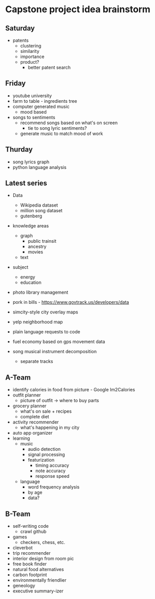 
# Capstone project idea brainstorm

## Saturday

* patents
	* clustering
	* similarity
	* importance
	* product?
		* better patent search

## Friday

* youtube university
* farm to table - ingredients tree
* computer generated music
	* mood based
* songs to sentiments
	* recommend songs based on what's on screen
		* tie to song lyric sentiments?
	* generate music to match mood of work

## Thurday

* song lyrics graph
* python language analysis


## Latest series

* Data
	* Wikipedia dataset
	* million song dataset
	* gutenberg

* knowledge areas
	* graph
		* public trainsit
		* ancestry
		* movies
	* text

* subject
	* energy
	* education

* photo library management
* pork in bills - https://www.govtrack.us/developers/data
* simcity-style city overlay maps
* yelp neighborhood map
* plain language requests to code
* fuel economy based on gps movement data
* song musical instrument decomposition
	* separate tracks

## A-Team

* identify calories in food from picture - Google Im2Calories
* outfit planner
	* picture of outfit -> where to buy parts
* grocery planner
	* what's on sale + recipes
	* complete diet
* activity recommender
	* what's happening in my city
* auto app organizer
* learning
	* music
		* audio detection
		* signal processing
		* featurization
			* timing accuracy
			* note accuracy
			* response speed
	* language
		* word frequency analysis
		* by age
		* data?

## B-Team

* self-writing code
	* crawl github
* games
	* checkers, chess, etc.
* cleverbot
* trip recommender
* interior design from room pic
* free book finder
* natural food alternatives
* carbon footprint
* environmentally friendlier
* geneology
* executive summary-izer